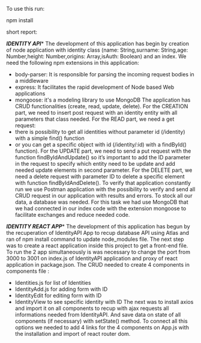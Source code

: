 To use this run:

npm install

short report:

*****IDENTITY API******
The development of this application has begin by creation of node application with identity class (name: String,surname: String,age: Number,height: Number,origins: Array,isAuth: Boolean) and an index.
We need the following npm extensions in this application:
- body-parser: It is responsible for parsing the incoming request bodies in a middleware
- express: It facilitates the rapid development of Node based Web applications
- mongoose: it's a modeling library to use MongoDB
The application has CRUD functionalities (create, read, update, delete). 
For the CREATION part, we need to insert post request with an identity entity with all parameters that class needed. 
For the READ part, we need a get request:
- there is possibility to get all identities without parameter id (/identity) with a simple find() function 
- or you can get a specific object with id (/identity/:id) with a findById() function).
For the UPDATE part, we need to send a put request with the function findByIdAndUpdate() so it’s important to add the ID parameter in the request to specify which entity need to be update and add needed update elements in second parameter.
For the DELETE part, we need a delete request with parameter ID to delete a specific element with function findByIdAndDelete().
To verify that application constantly run we use Postman application with the possibility to verify and send all CRUD request in our application with results and errors.
To stock all our data, a database was needed. For this task we had use MongoDB that we had connected in our index code with the extension mongoose to facilitate exchanges and reduce needed code.

*****IDENTITY REACT APP******
The development of this application has begun by the recuperation of IdentityAPI App to recup database API using Atlas and ran of npm install command to update node_modules file.
The next step was to create a react application inside this project to get a front-end file.
To run the 2 app simultaneously is was necessary to change the port from 3000 to 3001 on index.js of IdentityAPI application and proxy of react application in package.json.
The CRUD needed to create 4 components in components file :
-	Identities.js for list of Identities
-	IdentityAdd.js for adding form with ID
-	IdentityEdit for editing form with ID
-	IdentityView to see specific identity with ID
The next was to install axios and import it on all components to recup with ajax requests all informations needed from IdentityAPI. And save data on state of all components (if necessary) with setState() method.
To connect all this options we needed to add 4 links for the 4 components on App.js with the installation and import of react router dom.
